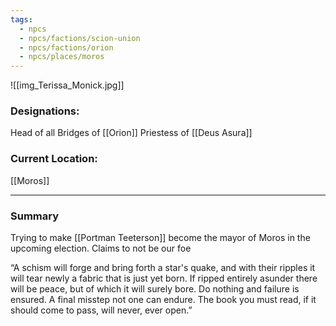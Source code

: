 ```yaml
---
tags:
  - npcs
  - npcs/factions/scion-union
  - npcs/factions/orion
  - npcs/places/moros
---
```

![[img_Terissa_Monick.jpg]]
### Designations:
Head of all Bridges of [[Orion]]
Priestess of [[Deus Asura]]

### Current Location:
[[Moros]]

___
### Summary
Trying to make [[Portman Teeterson]] become the mayor of Moros in the upcoming election.
Claims to not be our foe
  
“A schism will forge and bring forth a star's quake, and with their ripples it will tear newly a fabric that is just yet born. If ripped entirely asunder there will be peace, but of which it will surely bore. Do nothing and failure is ensured. A final misstep not one can endure. The book you must read, if it should come to pass, will never, ever open.”


